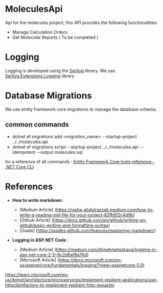 # MoleculesApi
Api for the molecules project, this API provides the following functionalities:

- Manage Calculation Orders
- Get Molecular Reports ( To be completed )


# Logging

Logging is developed using the [Serilog](https://serilog.net/) library.
We use [Serilog.Extensions.Logging](https://github.com/serilog/serilog-extensions-logging) library


# Database Migrations

We use entity framework core migrations to manage the database schema.

## common commands

- dotnet ef migrations add <migration_name>  --startup-project ../../molecules.api
- dotnet ef migrations script --startup-project ../../molecules.api --idempotent --output molecules.sql

for a reference of all commands : [Entity Framework Core tools reference - .NET Core CLI](https://learn.microsoft.com/en-us/ef/core/cli/dotnet)


# References
- **How to write markdown** :
	- [Medium Article] (https://rasha-abdulrazzak.medium.com/how-to-write-a-readme-md-file-for-your-project-82ffd02c4d9b)
	- [Github Article] (https://docs.github.com/en/github/writing-on-github/basic-writing-and-formatting-syntax)
	- [Guide] (https://guides.github.com/features/mastering-markdown/)

- **Logging in ASP.NET Code** :
	- [Medium Article] (https://medium.com/@mehmetozkaya/logging-in-asp-net-core-2-0-6c2d6a19a76d)
	- [Microsoft Article] (https://docs.microsoft.com/en-us/aspnet/core/fundamentals/logging/?view=aspnetcore-5.0)


https://learn.microsoft.com/en-us/dotnet/architecture/microservices/implement-resilient-applications/use-httpclientfactory-to-implement-resilient-http-requests
